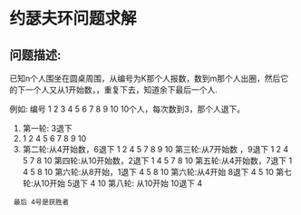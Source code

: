 # 约瑟夫环问题求解
## 问题描述:
  已知n个人围坐在圆桌周围，从编号为K那个人报数，数到m那个人出圈，然后它的下一个人又从1开始数，，重复下去，知道余下最后一个人.
  
  例如:
     编号 1 2 3 4 5 6 7 8 9 10  10个人，每次数到3，那个人退下。
 1.    第一轮: 3退下
 2.    1 2 4 5 6 7 8 9 10 
 3.    第二轮:从4开始数，6退下
     1 2 4 5 7 8 9 10
     第三轮:从7开始数 ，9退下
     1 2 4 5 7 8 10
     第四轮:从10开始数，2退下
     1 4 5 7 8 10
     第五轮:从4开始数，7退下
     1 4 5 8 10
     第六轮:从8开始，1退下
     4 5 8 10
     第六轮:从4开始 8退下
     4 5 10
     第七轮:从10开始 5退下
     4 10
     第八轮: 从10开始 10退下
     4
     
     最后 4号是获胜者
     
      
